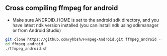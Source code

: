 ## Cross compiling ffmpeg for android

- Make sure ANDROID_HOME is set to the android sdk directory, and you have latest ndk version installed (you can install ndk using sdkmanager or from Android Studio)

```bash
git clone https://github.com/yhbsh/FFmpeg-Android.git ffmpeg_android --recursive
cd ffmpeg_android
./ffmpeg_android.sh
```
